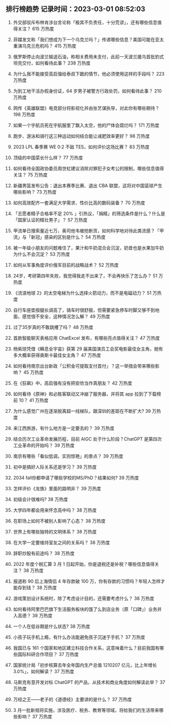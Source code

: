 
## 排行榜趋势 记录时间：2023-03-01 08:52:03
  
  1. 外交部驳斥布林肯涉台言论称「极其不负责任，十分荒谬」，还有哪些信息值得关注？ 615 万热度
    
  2. 菲媒发文称「我们想成为下一个乌克兰吗？」传递哪些信息？美国可能在亚太重演乌克兰危机吗？ 415 万热度
    
  3. 俄罗斯停止向波兰输送石油，称相关费用未支付，此前一天波兰援乌首批豹式坦克交付，如何看待此事？ 238 万热度
    
  4. 为什么我不能接受高启强给泰叔下跪的情节，他必须使用这样的手段吗？ 223 万热度
    
  5. 为到工地干活办假身份证，64 岁男子被警方行政处罚，如何看待此事？ 210 万热度
    
  6. 网传《英雄联盟》电竞部分将影视化并由张艺谋执导，对此你有哪些期待？ 198 万热度
    
  7. 如果一个宇航员死在宇航服里了飘入太空，他的尸体会腐烂吗？ 171 万热度
    
  8. 跑步、游泳和骑行这三种运动如何结合能让减肥效率更好？ 98 万热度
    
  9. 2023 LPL 春季赛 WE 0:2 不敌 TES，如何评价这场比赛？ 83 万热度
    
  10. 顶级的中国菜长什么样？ 77 万热度
    
  11. 如何看待全国政协委员周世虹建议消除对罪犯子女考公的限制，哪些信息值得关注？ 75 万热度
    
  12. 新疆男篮发布公告：退出本赛季比赛、退出 CBA 联盟，这将对中国篮球产生哪些影响？ 73 万热度
    
  13. 如何高效配齐一套满足大学需求、性价比高的数码装备？ 70 万热度
    
  14. 「志愿者精子合格率不足 20% 」引热议，「捐精」的筛选条件是什么？什么是「国家认证的精壮男子」？ 57 万热度
    
  15. 甲流单日搜索量近七万，奥司他韦被抢断货，如何科学地对待此类流感？「甲流」与「新冠」感染的区别是什么？ 54 万热度
    
  16. 被一年级小朋友的问题难住了，果汁和牛奶混合会沉淀，奶昔也是水果加牛奶为什么不会沉淀？ 53 万热度
    
  17. 如何从军事角度评价俄军目前的战略战术？ 52 万热度
    
  18. 24岁，考研第四年失败，我觉得我走不出来了，不会再快乐了怎么办？ 51 万热度
    
  19. 《流浪地球 2》的太空电梯为什么选择火箭动力，而不是电磁动力？ 51 万热度
    
  20. 自行车座垫按腿长调高了，骑车时很舒服，但需要紧急停车时脚又够不到地面，感觉很不安全，这种情况怎么解？ 49 万热度
    
  21. 过了35岁真的不敢跳槽了吗？ 48 万热度
    
  22. 首款智能聊天表格应用 ChatExcel 发布，有哪些亮点值得关注？ 47 万热度
    
  23. 杨紫琼凭借《瞬息全宇宙》获第 29 届美国演员工会奖电影最佳女主角，她有多大概率获得奥斯卡最佳女主角？ 47 万热度
    
  24. 如何看待南京出台新政「公积金可提取支付首付」？这一举措会带来哪些影响？ 45 万热度
    
  25. 在《狂飙》中，高启强有没有把安欣当作真朋友？ 42 万热度
    
  26. 如何看待《原神》和必胜客联动又冲崩了服务器，并将其 app 拉到了下载榜前 10？ 41 万热度
    
  27. 为什么感觉广州在逐渐脱离超一线梯队，跟深圳的差距在不断扩大? 39 万热度
    
  28. 来江西旅游，有什么地方是一定要去的？ 39 万热度
    
  29. 结合历次工业革命发展历程，目前 AIGC 处于什么阶段？ChatGPT 是第四次工业革命的开始吗？ 39 万热度
    
  30. 南京有哪些「看似低调，实则惊艳」的景点？ 39 万热度
    
  31. 初中是搞好人际关系还是学习？ 39 万热度
    
  32. 2034 fall你都申请了哪些学校的MS/PhD？结果如何? 39 万热度
    
  33. 怎样评价《龙族》里面的路明非？ 39 万热度
    
  34. 初级会计很难吗? 38 万热度
    
  35. 大学四年都会用来怀念高中吗？ 38 万热度
    
  36. 在职场上如何不被别人影响了心态？ 38 万热度
    
  37. 世界上有哪些独特的文明体系？ 38 万热度
    
  38. 在大学一定要维持室友之间的关系吗？ 38 万热度
    
  39. 辞职炒股有前途吗？ 38 万热度
    
  40. 2022 年度个税汇算 3 月 1 日起开始，你是退税还是补税？哪些信息值得关注？ 38 万热度
    
  41. 报道称 90 后上海情侣 4 年存款破 100 万，你有存款的习惯吗？年轻人怎样才能存到钱？ 38 万热度
    
  42. 游戏策划设计系统时，除了考虑设计目的，还需要考虑什么？ 38 万热度
    
  43. 如何看待阿里巴巴旗下生活服务板块的饿了么到店业务（原「口碑」）业务并入高德？ 38 万热度
    
  44. 一个人在低谷期是什么状态? 38 万热度
    
  45. 小孩子玩手机上瘾，有什么办法能避免孩子沉迷于手机？ 37 万热度
    
  46. 我国已与 161 个国家和地区建立科技合作关系，这意味着什么？目前我国有哪些国际科研合作项目？ 37 万热度
    
  47. 国家统计局「初步核算去年全年国内生产总值 1210207 亿元，比上年增长 3.0%」，如何解读？ 37 万热度
    
  48. 马斯克有意开发对标 ChatGPT 的产品，从技术和商业角度如何解读此举？ 37 万热度
    
  49. 万经之王——老子的《道德经》主要讲的是什么？ 37 万热度
    
  50. 3 月一批新规将实施，涉及医疗、税务、教育等领域，将给我们的生活带来哪些影响？ 37 万热度
    